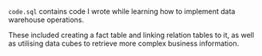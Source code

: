 `code.sql` contains code I wrote while learning how to implement data warehouse operations.

These included creating a fact table and linking relation tables to it, as well as utilising data cubes to retrieve more complex business information.